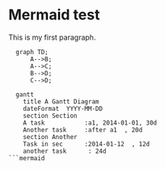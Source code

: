 # Mermaid test

This is my first paragraph.

```mermaid
  graph TD;
      A-->B;
      A-->C;
      B-->D;
      C-->D;
```



```mermaid
  gantt
    title A Gantt Diagram
    dateFormat  YYYY-MM-DD
    section Section
    A task           :a1, 2014-01-01, 30d
    Another task     :after a1  , 20d
    section Another
    Task in sec      :2014-01-12  , 12d
    another task      : 24d
```mermaid
